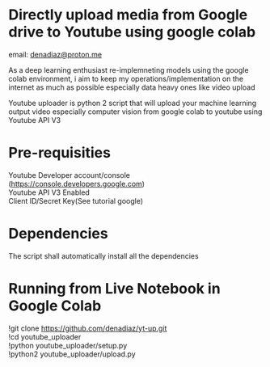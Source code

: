 # Directly upload media from Google drive to Youtube using google colab
email: denadiaz@proton.me

As a deep learning enthusiast re-implemneting models using the google colab environment,
i aim to keep my operations/implementation on the internet as much as possible especially data heavy ones like video upload

Youtube uploader is python 2 script that will upload your machine learning output video especially computer vision from 
google colab to youtube using Youtube API V3

# Pre-requisities
Youtube Developer account/console (https://console.developers.google.com) \
Youtube API V3 Enabled\
Client ID/Secret Key(See tutorial google)

# Dependencies
The script shall automatically install all the dependencies 

# Running from Live Notebook in Google Colab
!git clone https://github.com/denadiaz/yt-up.git \
!cd youtube_uploader\
!python youtube_uploader/setup.py\
!python2 youtube_uploader/upload.py
